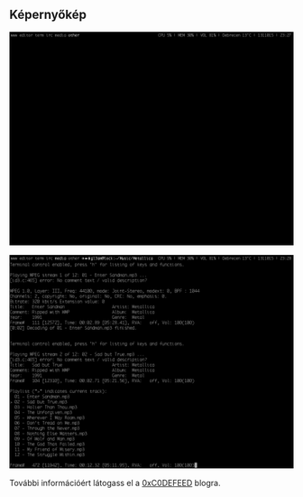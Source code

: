 Képernyőkép
----------

![other](screenshots/other.png)

![media](screenshots/media.png)

További információért látogass el a [0xC0DEFEED](http://0xc0defeed.com/awesome-wm-dark-theme) blogra. 
